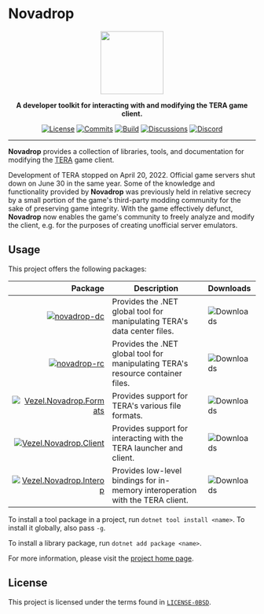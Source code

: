 # Novadrop

<div align="center">
    <img src="novadrop.svg"
         width="128" />
</div>

<p align="center">
    <strong>
        A developer toolkit for interacting with and modifying the TERA game
        client.
    </strong>
</p>

<div align="center">

[![License](https://img.shields.io/github/license/vezel-dev/novadrop?color=brown)](LICENSE-0BSD)
[![Commits](https://img.shields.io/github/commit-activity/m/vezel-dev/novadrop/master?label=commits&color=slateblue)](https://github.com/vezel-dev/novadrop/commits/master)
[![Build](https://img.shields.io/github/actions/workflow/status/vezel-dev/novadrop/build.yml?branch=master)](https://github.com/vezel-dev/novadrop/actions/workflows/build.yml)
[![Discussions](https://img.shields.io/github/discussions/vezel-dev/novadrop?color=teal)](https://github.com/vezel-dev/novadrop/discussions)
[![Discord](https://img.shields.io/discord/960716713136095232?color=peru&label=discord)](https://discord.gg/VRnzR7sjzd)

</div>

--------------------------------------------------------------------------------

**Novadrop** provides a collection of libraries, tools, and documentation for
modifying the [TERA](https://en.wikipedia.org/wiki/TERA_(video_game)) game
client.

Development of TERA stopped on April 20, 2022. Official game servers shut down
on June 30 in the same year. Some of the knowledge and functionality provided by
**Novadrop** was previously held in relative secrecy by a small portion of the
game's third-party modding community for the sake of preserving game integrity.
With the game effectively defunct, **Novadrop** now enables the game's community
to freely analyze and modify the client, e.g. for the purposes of creating
unofficial server emulators.

## Usage

This project offers the following packages:

| Package | Description | Downloads |
| -: | - | :- |
| [![novadrop-dc][dc-img]][dc-pkg] | Provides the .NET global tool for manipulating TERA's data center files. | ![Downloads][dc-dls] |
| [![novadrop-rc][rc-img]][rc-pkg] | Provides the .NET global tool for manipulating TERA's resource container files. | ![Downloads][rc-dls] |
| [![Vezel.Novadrop.Formats][formats-img]][formats-pkg] | Provides support for TERA's various file formats. | ![Downloads][formats-dls] |
| [![Vezel.Novadrop.Client][client-img]][client-pkg] | Provides support for interacting with the TERA launcher and client. | ![Downloads][client-dls] |
| [![Vezel.Novadrop.Interop][interop-img]][interop-pkg] | Provides low-level bindings for in-memory interoperation with the TERA client. | ![Downloads][interop-dls] |

[dc-pkg]: https://www.nuget.org/packages/novadrop-dc
[rc-pkg]: https://www.nuget.org/packages/novadrop-rc
[formats-pkg]: https://www.nuget.org/packages/Vezel.Novadrop.Formats
[client-pkg]: https://www.nuget.org/packages/Vezel.Novadrop.Client
[interop-pkg]: https://www.nuget.org/packages/Vezel.Novadrop.Interop

[dc-img]: https://img.shields.io/nuget/v/novadrop-dc?label=novadrop-dc
[rc-img]: https://img.shields.io/nuget/v/novadrop-rc?label=novadrop-rc
[formats-img]: https://img.shields.io/nuget/v/Vezel.Novadrop.Formats?label=Vezel.Novadrop.Formats
[client-img]: https://img.shields.io/nuget/v/Vezel.Novadrop.Client?label=Vezel.Novadrop.Client
[interop-img]: https://img.shields.io/nuget/v/Vezel.Novadrop.Interop?label=Vezel.Novadrop.Interop

[dc-dls]: https://img.shields.io/nuget/dt/novadrop-dc?label=
[rc-dls]: https://img.shields.io/nuget/dt/novadrop-rc?label=
[formats-dls]: https://img.shields.io/nuget/dt/Vezel.Novadrop.Formats?label=
[client-dls]: https://img.shields.io/nuget/dt/Vezel.Novadrop.Client?label=
[interop-dls]: https://img.shields.io/nuget/dt/Vezel.Novadrop.Interop?label=

To install a tool package in a project, run `dotnet tool install <name>`. To
install it globally, also pass `-g`.

To install a library package, run `dotnet add package <name>`.

For more information, please visit the
[project home page](https://docs.vezel.dev/novadrop).

## License

This project is licensed under the terms found in
[`LICENSE-0BSD`](LICENSE-0BSD).
